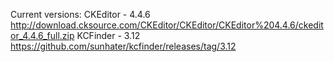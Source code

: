 Current versions: 
	CKEditor - 4.4.6  http://download.cksource.com/CKEditor/CKEditor/CKEditor%204.4.6/ckeditor_4.4.6_full.zip
	KCFinder - 3.12 https://github.com/sunhater/kcfinder/releases/tag/3.12


